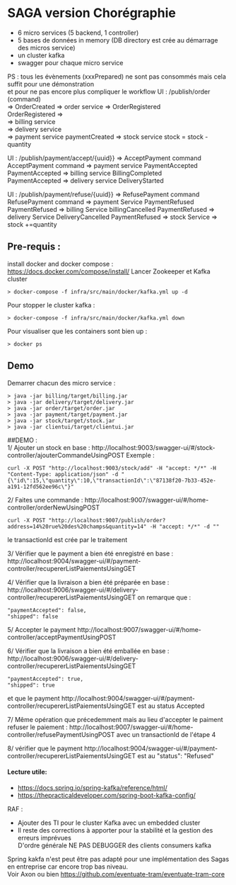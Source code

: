 # SAGA version Chorégraphie 
- 6 micro services (5 backend, 1 controller)
- 5 bases de données in memory (DB directory est crée au démarrage des micros service)  
- un cluster kafka
- swagger pour chaque micro service

PS : tous les évènements (xxxPrepared) ne sont pas consommés mais cela suffit pour une démonstration  
 et pour ne pas encore plus compliquer le workflow
 UI : /publish/order (command)   
 => OrderCreated => order service => OrderRegistered   
 OrderRegistered =>   
                 => billing service    
                 => delivery service  
                 => payment service paymentCreated
                 => stock service stock = stock - quantity 
                  
 UI : /publish/payment/accept/{uuid}} => AcceptPayment command    
 AcceptPayment command => payment service PaymentAccepted    
   PaymentAccepted => billing service BillingCompleted  
   PaymentAccepted => delivery service DeliveryStarted  
   
 UI : /publish/payment/refuse/{uuid}} => RefusePayment command  
 RefusePayment command => payment Service PaymentRefused 
   PaymentRefused => billing Service billingCancelled
   PaymentRefused => delivery Service DeliveryCancelled
   PaymentRefused => stock Service => stock +=quantity 
                 
## Pre-requis : 
install docker and docker compose :  
https://docs.docker.com/compose/install/
Lancer Zookeeper et Kafka cluster  
```
> docker-compose -f infra/src/main/docker/kafka.yml up -d
```

Pour stopper le cluster kafka :
```
> docker-compose -f infra/src/main/docker/kafka.yml down
```
Pour visualiser que les containers sont bien up :
```
> docker ps
```

## Demo
Demarrer chacun des micro service :
```
> java -jar billing/target/billing.jar
> java -jar delivery/target/delivery.jar
> java -jar order/target/order.jar
> java -jar payment/target/payment.jar
> java -jar stock/target/stock.jar
> java -jar clientui/target/clientui.jar
```
##DEMO :  
1/ Ajouter un stock en base :
http://localhost:9003/swagger-ui/#/stock-controller/ajouterCommandeUsingPOST
Exemple :
```
curl -X POST "http://localhost:9003/stock/add" -H "accept: */*" -H "Content-Type: application/json" -d "{\"id\":15,\"quantity\":10,\"transactionId\":\"87138f20-7b33-452e-a191-12fd562ee96c\"}"
```
  
2/ Faites une commande : 
http://localhost:9007/swagger-ui/#/home-controller/orderNewUsingPOST
```
curl -X POST "http://localhost:9007/publish/order?address=14%20rue%20des%20champs&quantity=14" -H "accept: */*" -d ""
```
le transactionId est crée par le traitement   

3/ Vérifier que le payment a bien été enregistré en base :
http://localhost:9004/swagger-ui/#/payment-controller/recupererListPaiementsUsingGET 
 
4/ Vérifier que la livraison a bien été préparée en base :
http://localhost:9006/swagger-ui/#/delivery-controller/recupererListPaiementsUsingGET
on remarque que :
```
"paymentAccepted": false,
"shipped": false  
```
5/ Accepter le payment 
http://localhost:9007/swagger-ui/#/home-controller/acceptPaymentUsingPOST 
 
6/ Vérifier que la livraison a bien été emballée en base :
http://localhost:9006/swagger-ui/#/delivery-controller/recupererListPaiementsUsingGET
```
"paymentAccepted": true,
"shipped": true
```
et que le payment http://localhost:9004/swagger-ui/#/payment-controller/recupererListPaiementsUsingGET 
est au status Accepted  

7/ Même opération que précedemment mais au lieu d'accepter le paiment refuser le paiement :
http://localhost:9007/swagger-ui/#/home-controller/refusePaymentUsingPOST
avec un transactionId de l'étape 4    

8/ vérifier que le payment http://localhost:9004/swagger-ui/#/payment-controller/recupererListPaiementsUsingGET
 est au "status": "Refused"

#### Lecture utile: 
- https://docs.spring.io/spring-kafka/reference/html/  
- https://thepracticaldeveloper.com/spring-boot-kafka-config/

RAF : 
- Ajouter des TI pour le cluster Kafka avec un embedded cluster 
- Il reste des corrections à apporter pour la stabilité et la gestion des erreurs imprévues  
D'ordre générale NE PAS DEBUGGER des clients consumers kafka

Spring kakfa n'est peut être pas adapté pour une implémentation des Sagas en entreprise car 
encore trop bas niveau.  
Voir Axon ou bien https://github.com/eventuate-tram/eventuate-tram-core




